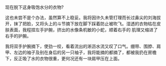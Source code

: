 现在脱下这身吸饱水分的衣物?

这也未尝不是个办法，虽然算不上稳妥。我将因许久未管打理而长过鼻尖的刘海拔开，抹了把脸，又将头上的斗节摘下放在脚下踩着防止被吹飞。湿透的衣物枯在皮肤表面，我程捏左手护腕，挤出的水像条机敏的小蛇，顺着右手的
肌理又缩进了右手的护腕。

我将双手护腕摘下，使劲一绞，看着流出的淅沥水流又叹了口气。绷带、围脖、肩甲、左边的袖子及别在身后的另一只袖子，我将能摘的都摘了，都被我扔在房檐下，反正吸了水的衣物很重，更何况还有一块肩甲压在上面。
